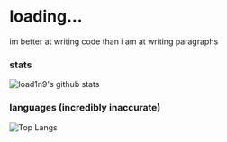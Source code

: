# loading...
im better at writing code than i am at writing paragraphs
### stats
![load1n9's github stats](https://github-readme-stats.vercel.app/api?username=load1n9&show_icons=true&theme=radical)
<br>
### languages (incredibly inaccurate)
![Top Langs](https://github-readme-stats.vercel.app/api/top-langs/?username=load1n9)
<br>
